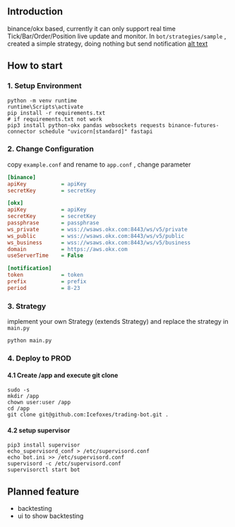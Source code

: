 ## Introduction

binance/okx based, currently it can only support real time Tick/Bar/Order/Position live update and monitor. In `bot/strategies/sample` , created a simple strategy, doing nothing but send notification 
[alt text](./doc/1.png "Logo Title Text 1")

## How to start

### 1. Setup Environment

```shell
python -m venv runtime
runtime\Scripts\activate
pip install -r requirements.txt
# if requirements.txt not work
pip3 install python-okx pandas websockets requests binance-futures-connector schedule "uvicorn[standard]" fastapi
```

### 2. Change Configuration

copy `example.conf` and rename to `app.conf` , change parameter

```ini
[binance]
apiKey           = apiKey
secretKey        = secretKey

[okx]
apiKey           = apiKey
secretKey        = secretKey
passphrase       = passphrase
ws_private       = wss://wsaws.okx.com:8443/ws/v5/private
ws_public        = wss://wsaws.okx.com:8443/ws/v5/public
ws_business      = wss://wsaws.okx.com:8443/ws/v5/business
domain           = https://aws.okx.com
useServerTime    = False

[notification]
token            = token
prefix           = prefix
period           = 8-23
```

### 3. Strategy
implement your own Strategy (extends Strategy) and replace the strategy in `main.py`

```shell
python main.py
```

### 4. Deploy to PROD

#### 4.1 Create /app and execute git clone

```shell
sudo -s
mkdir /app
chown user:user /app
cd /app
git clone git@github.com:Icefoxes/trading-bot.git .
```
#### 4.2 setup supervisor

```shell
pip3 install supervisor
echo_supervisord_conf > /etc/supervisord.conf
echo bot.ini >> /etc/supervisord.conf
supervisord -c /etc/supervisord.conf
supervisorctl start bot
```

## Planned feature
- backtesting
- ui to show backtesting
